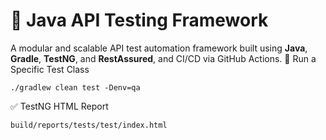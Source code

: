 # 🧪 Java API Testing Framework

A modular and scalable API test automation framework built using **Java**, **Gradle**, **TestNG**, and **RestAssured**, and CI/CD via GitHub Actions.
🧪 Run a Specific Test Class
   ```shell
   ./gradlew clean test -Denv=qa
   ```
✅ TestNG HTML Report
   ```shell
   build/reports/tests/test/index.html
   ```

